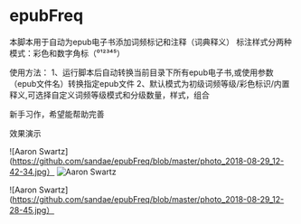 # epubFreq


本脚本用于自动为epub电子书添加词频标记和注释（词典释义）
标注样式分两种模式：彩色和数字角标（⁰¹²³⁴⁵）


使用方法：
1、运行脚本后自动转换当前目录下所有epub电子书,或使用参数（epub文件名）转换指定epub文件
2、默认模式为初级词频等级/彩色标识/内置释义,可选择自定义词频等级模式和分级数量，样式，组合

新手习作，希望能帮助完善

效果演示


![Aaron Swartz](https://github.com/sandae/epubFreq/blob/master/photo_2018-08-29_12-42-34.jpg）
![Aaron Swartz](https://github.com/sandae/epubFreq/raw/master/photo_2018-08-29_12-28-43.jpg)

![Aaron Swartz](https://github.com/sandae/epubFreq/blob/master/photo_2018-08-29_12-28-45.jpg）
